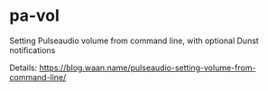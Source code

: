 # pa-vol
Setting Pulseaudio volume from command line, with optional Dunst notifications

Details: https://blog.waan.name/pulseaudio-setting-volume-from-command-line/
